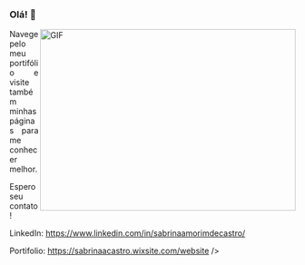 ### Olá! 👋

<img align="right" alt="GIF" src="https://agilethink.com.br/wp-content/uploads/2020/07/girl_3.gif" width="450" height="320" />  

<p align="justify"Prazer. Eu me chamo Sabrina Castro e sou uma aspirante a Analista de Dados | Cientista de dados.
Sou iniciante nesse ramo. Estou estudando (muito) para realizar meu sonho: trabalhar com dados! Essa é minha paixão e vou continuar a aprender e crescer nesse novo caminho.
Apesar de novata, minha experiência anterior em fábrica por anos me levou a insights e uma bagagem muito rica que faz toda a diferença em aprender e aplicar novos conhecimento.

Navege pelo meu portifólio e visite também minhas páginas para me conhecer melhor.

Espero seu contato!


LinkedIn: https://www.linkedin.com/in/sabrinaamorimdecastro/

Portifolio: https://sabrinaacastro.wixsite.com/website
/> 


<!--
**cassabr/cassabr** is a ✨ _special_ ✨ repository because its `README.md` (this file) appears on your GitHub profile.

Here are some ideas to get you started:

- 🔭 I’m currently working on ...
- 🌱 I’m currently learning ...
- 👯 I’m looking to collaborate on ...
- 🤔 I’m looking for help with ...
- 💬 Ask me about ...
- 📫 How to reach me: ...
- 😄 Pronouns: ...
- ⚡ Fun fact: ...
-->
